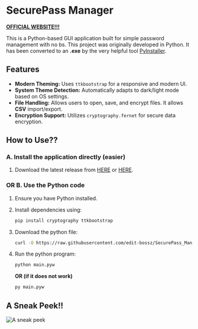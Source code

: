 # SecurePass Manager

**[OFFICIAL WEBSITE!!!](https://edit-bossz.github.io/SecurePass_Manager/)**

This is a Python-based GUI application built for simple password management with no bs.
This project was originally developed in Python. It has been converted to an **.exe** by the very helpful tool [PyInstaller](https://pyinstaller.org/en/stable/).

## Features

- **Modern Theming:** Uses `ttkbootstrap` for a responsive and modern UI.
- **System Theme Detection:** Automatically adapts to dark/light mode based on OS settings.
- **File Handling:** Allows users to open, save, and encrypt files. It allows **CSV** import/export.
- **Encryption Support:** Utilizes `cryptography.fernet` for secure data encryption.

## How to Use??

### A. Install the application directly (easier)
1. Download the latest release from [HERE](https://edit-bossz.github.io/SecurePass_Manager/) or [HERE](https://github.com/edit-bossz/SecurePass_Manager/releases/latest).

### OR B. Use the Python code
1. Ensure you have Python installed.
2. Install dependencies using:

   ```sh
   pip install cryptography ttkbootstrap
   ```

3. Download the python file:

   ```sh
   curl -O https://raw.githubusercontent.com/edit-bossz/SecurePass_Manager/main/main.pyw
   ```

4. Run the python program:

   ```sh
   python main.pyw
   ```
   **OR (if it does not work)**
   ```sh
   py main.pyw
   ```

## A Sneak Peek!!

![A sneak peek](https://github.com/user-attachments/assets/f8158f7e-b78d-4aae-849e-73df25e042eb)
